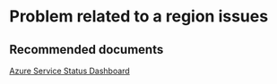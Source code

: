<properties
	pageTitle="Problem related to a region issues"
	description="Problem related to a region issues"
	service="microsoft.iothub"
	resource="IoTHub"
	authors="v-sapsax"
	displayOrder=""
	selfHelpType="generic"
	supportTopicIds="32596657"
	resourceTags=""
	productPesIds="15946"
	cloudEnvironments="public,BlackForest,Fairfax,Mooncake"
/>

# Problem related to a region issues

## **Recommended documents**
[Azure Service Status Dashboard](https://azure.microsoft.com/en-us/status/)
